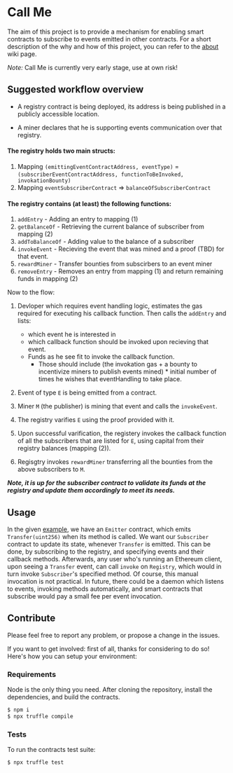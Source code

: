 # Call Me
The aim of this project is to provide a mechanism for enabling smart contracts to subscribe to events emitted in other contracts. For a short description of the why and how of this project, you can refer to the [about](https://github.com/planet-ethereum/call-me/wiki/About) wiki page.

*Note:* Call Me is currently very early stage, use at own risk!

## Suggested workflow overview
* A registry contract is being deployed, its address is being published in a publicly accessible location.

* A miner declares that he is supporting events communication over that registry.

#### The registry holds two main structs:

1. Mapping `(emittingEventContractAddress, eventType)` =`(subscriberEventContractAddress, functionToBeInvoked, invokationBounty)`
2. Mapping `eventSubscriberContract` => `balanceOfSubscriberContract`

#### The registry contains (at least) the following functions:
1. `addEntry` - Adding an entry to mapping (1)
2. `getBalanceOf` - Retrieving the current balance of subscriber from mapping (2)
3. `addToBalanceOf` - Adding value to the balance of a subscriber
4. `invokeEvent` - Recieving the event that was mined and a proof (TBD) for that event.
5. `rewardMiner` - Transfer bounties from subscirbers to an event miner
6. `removeEntry` - Removes an entry from mapping (1) and return remaining funds in mapping (2)


Now to the flow:

1. Devloper which requires event handling logic, estimates the gas required for executing his callback function.
Then calls the `addEntry` and lists:
   * which event he is interested in
   * which callback function should be invoked upon recieving that event.
   * Funds as he see fit to invoke the callback function.
     * Those should include (the invokation gas + a bounty to incentivize miners to publish events mined) * initial number of times he wishes that eventHandling to take place.

2. Event of type `E` is being emitted from a contract.
3. Miner `M` (the publisher) is mining that event and calls the `invokeEvent`.
4. The registry varifies `E` using the proof provided with it.
5. Upon successful varification, the registery invokes the callback function of all the subscribers that are listed for `E`, using capital from their registry balances (mapping (2)).
6. Regisgtry invokes `rewardMiner` transferring all the bounties from the above subscribers to `M`.

**_Note, it is up for the subscriber contract to validate its funds at the registry and update them accordingly to meet its needs._**

## Usage
In the given [example](contracts/example), we have an `Emitter` contract, which emits `Transfer(uint256)` when its method is called. We want our `Subscriber` contract to update its state, whenever `Transfer` is emitted. This can be done, by subscribing to the registry, and specifying events and their callback methods. Afterwards, any user who's running an Ethereum client, upon seeing a `Transfer` event, can call `invoke` on `Registry`, which would in turn invoke `Subscriber`'s specified method. Of course, this manual invocation is not practical. In future, there could be a daemon which listens to events, invoking methods automatically, and smart contracts that subscribe would pay a small fee per event invocation.

## Contribute
Please feel free to report any problem, or propose a change in the issues.

If you want to get involved: first of all, thanks for considering to do so! Here's how you can setup your environment:

### Requirements
Node is the only thing you need. After cloning the repository, install the dependencies, and build the contracts.

```bash
$ npm i
$ npx truffle compile
```

### Tests
To run the contracts test suite:

```bash
$ npx truffle test
```
